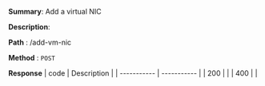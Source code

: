 **Summary**: Add a virtual NIC

**Description**:

**Path** : /add-vm-nic

**Method** : `POST`

**Response**
| code      | Description |
| ----------- | ----------- |
|  200   |       |
|  400   |       |

